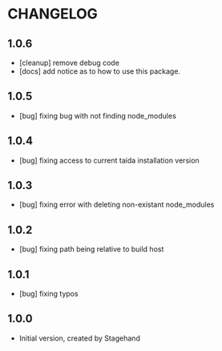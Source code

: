 # CHANGELOG
## 1.0.6
 - [cleanup] remove debug code
 - [docs] add notice as to how to use this package.

## 1.0.5
 - [bug] fixing bug with not finding node_modules
 
## 1.0.4
 - [bug] fixing access to current taida installation version

## 1.0.3
 - [bug] fixing error with deleting non-existant node_modules

## 1.0.2
 - [bug] fixing path being relative to build host

## 1.0.1
 - [bug] fixing typos

## 1.0.0

- Initial version, created by Stagehand
